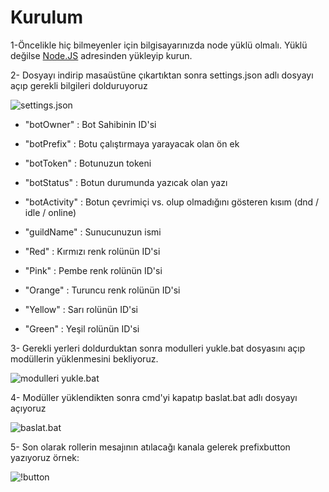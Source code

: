 # Kurulum

1-Öncelikle hiç bilmeyenler için bilgisayarınızda node yüklü olmalı. Yüklü değilse [Node.JS](https://nodejs.org/en/) adresinden yükleyip kurun.

2- Dosyayı indirip masaüstüne çıkartıktan sonra settings.json adlı dosyayı açıp gerekli bilgileri dolduruyoruz

![settings.json](https://user-images.githubusercontent.com/96020061/145852274-ff07c22f-1ea9-4f95-89cf-be2684eb2162.png)

* "botOwner" : Bot Sahibinin ID'si 
* "botPrefix" : Botu çalıştırmaya yarayacak olan ön ek
* "botToken" : Botunuzun tokeni
* "botStatus" : Botun durumunda yazıcak olan yazı
* "botActivity" : Botun çevrimiçi vs. olup olmadığını gösteren kısım (dnd / idle / online)
* "guildName" : Sunucunuzun ismi

* "Red" : Kırmızı renk rolünün ID'si
* "Pink" : Pembe renk rolünün ID'si 
* "Orange" : Turuncu renk rolünün ID'si
* "Yellow" : Sarı rolünün ID'si
* "Green" : Yeşil rolünün ID'si

3- Gerekli yerleri doldurduktan sonra modulleri yukle.bat dosyasını açıp modüllerin yüklenmesini bekliyoruz.

![modulleri yukle.bat](https://user-images.githubusercontent.com/96020061/145852488-7eccca5b-d98b-4b9a-a77f-6e858770245f.png)

4- Modüller yüklendikten sonra cmd'yi kapatıp baslat.bat adlı dosyayı açıyoruz

![baslat.bat](https://user-images.githubusercontent.com/96020061/145854707-0f6ddf23-1b31-4fdc-8f44-e2ca1f5ef803.png)

5- Son olarak rollerin mesajının atılacağı kanala gelerek prefixbutton yazıyoruz örnek:

![!button](https://user-images.githubusercontent.com/96020061/145855937-68959d76-6120-4c51-a603-6d30640081a2.png)
